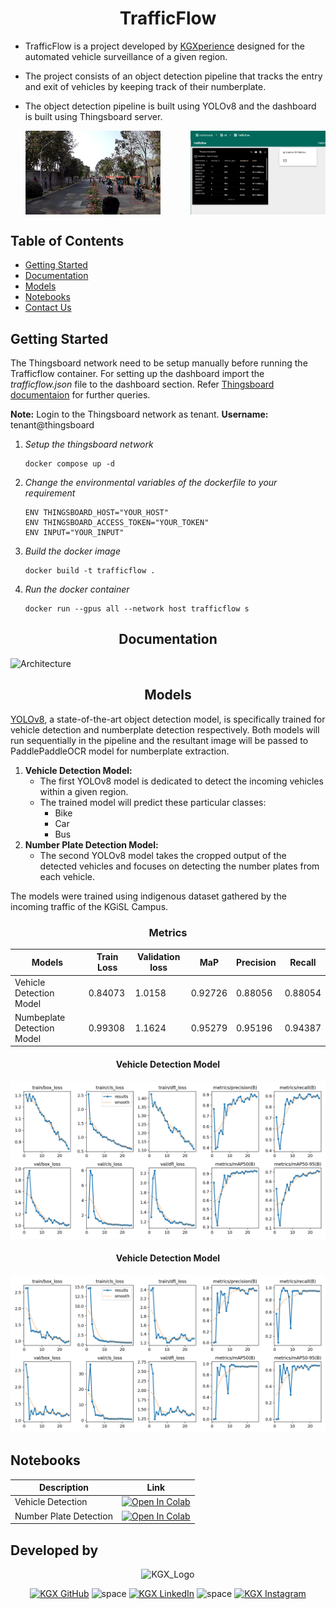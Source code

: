 # <div align="center">TrafficFlow</div> 

* TrafficFlow is a project developed by [KGXperience](https://kgx.nivu.me) designed for the automated vehicle surveillance of a given region. 
* The project consists of an object detection pipeline that tracks the entry and exit of vehicles by keeping track of their numberplate.
* The object detection pipeline is built using YOLOv8 and the dashboard is built using Thingsboard server.
 

   <div style="display: flex; justify-content: space-between;">
      <img src="https://github.com/kgex/trafficflowyolov8/blob/5aeb7fb1502605762303f4af2d4a70e2287352bb/assets/sample_image.png" alt="Left Image" style="width: 45%;">
      <img src="https://github.com/kgex/trafficflowyolov8/blob/5aeb7fb1502605762303f4af2d4a70e2287352bb/assets/Screenshot%202024-01-23%20184317.png" alt="Right Image" style="width: 45%;">
   </div>


## Table of Contents
- [Getting Started](#getting-started)
- [Documentation](#documentation)
- [Models](#models)
- [Notebooks](#notebooks)
- [Contact Us](#developed-by)


## Getting Started

The Thingsboard network need to be setup manually before running the Trafficflow container. For setting up the dashboard import the *trafficflow.json* file to the dashboard section. Refer [Thingsboard documentaion](https://thingsboard.io/docs/) for further queries.

**Note:** Login to the Thingsboard network as tenant. 
**Username:** tenant@thingsboard

1. *Setup the thingsboard network* 
   ```
   docker compose up -d
   ```
2. *Change the environmental variables of the dockerfile to your requirement*
   ```
   ENV THINGSBOARD_HOST="YOUR_HOST" 
   ENV THINGSBOARD_ACCESS_TOKEN="YOUR_TOKEN"
   ENV INPUT="YOUR_INPUT"
   ```
3. *Build the docker image*
   ```
   docker build -t trafficflow .
   ```
4. *Run the docker container*
   ```
   docker run --gpus all --network host trafficflow s
   ```

## <div align="center">Documentation</div>


![Architecture](https://github.com/kgex/trafficflowyolov8/assets/83204531/ea5dfe51-8483-46f6-8eb9-0256a6f491fe)


## <div align="center">Models</div> 

 [YOLOv8](https://github.com/ultralytics/ultralytics), a state-of-the-art object detection model, is specifically trained for vehicle detection and numberplate detection respectively. Both models will run sequentially in the pipeline and the resultant image will be passed to PaddlePaddleOCR model for numberplate extraction.

1. **Vehicle Detection Model:**
    - The first YOLOv8 model is dedicated to detect the incoming vehicles within a given region.
    - The trained model will predict these particular classes:
      * Bike
      * Car
      * Bus
2. **Number Plate Detection Model:**
    - The second YOLOv8 model takes the cropped output of the detected vehicles and focuses on detecting the number plates from each vehicle.
 
The models were trained using indigenous dataset gathered by the incoming traffic of the KGiSL Campus.

### <div align="center">Metrics</div>

   
   |   Models   | Train Loss | Validation loss |    MaP     | Precision |  Recall  |
   |------------|------------|-----------------|------------|-----------|----------|
   |   Vehicle Detection Model        |  0.84073   |      1.0158     |   0.92726  |  0.88056  | 0.88054  |
   |Numbeplate Detection Model  |  0.99308   |      1.1624     |   0.95279   |  0.95196  |  0.94387   |



#### <div align="center">Vehicle Detection Model</div>
   ![Vehicle_model_metrics](https://github.com/kgex/trafficflowyolov8/blob/7a4392e7b8611efc53cd71b22b46ff2937c1a364/assets/vehicle_dataset_metrics.png)

#### <div align="center">Vehicle Detection Model</div>

   ![Numberplate_model_metrics](https://github.com/kgex/trafficflowyolov8/blob/7a4392e7b8611efc53cd71b22b46ff2937c1a364/assets/numberplate_model_metrics.png)


## Notebooks


| **Description**         | **Link**           |
|-------------------------|--------------------|
|  Vehicle Detection      | <a href="https://colab.research.google.com/drive/1GKBfgJgSN4GaUiJBrRYfB95wKsbeqtdG?usp=sharing"><img src="https://colab.research.google.com/assets/colab-badge.svg" alt="Open In Colab"></a>      |
|  Number Plate Detection | <a href="https://colab.research.google.com/drive/1-VDVWyfE80405bOSMJnc0fYwJBDfaeOM?usp=sharing"><img src="https://colab.research.google.com/assets/colab-badge.svg" alt="Open In Colab"></a>        |


## Developed by 
<p align="center">
  <img src="https://github.com/kgex/trafficflowyolov8/assets/83204531/ad252a50-f3b9-4960-807e-5b52b679c656" alt="KGX_Logo" width = 100 height = 54>
</p>
<div align="center">
  <a href="https://github.com/kgex"><img src="https://github.com/ultralytics/assets/raw/main/social/logo-social-github.png" width="2%" alt="KGX GitHub"></a>
  <img src="https://github.com/ultralytics/assets/raw/main/social/logo-transparent.png" width="2%" alt="space">
  <a href="https://www.linkedin.com/company/kgx/"><img src="https://github.com/ultralytics/assets/raw/main/social/logo-social-linkedin.png" width="2%" alt="KGX LinkedIn"></a>
  <img src="https://github.com/ultralytics/assets/raw/main/social/logo-transparent.png" width="2%" alt="space">
  <a href="https://www.instagram.com/kgxperience/"><img src="https://github.com/ultralytics/assets/raw/main/social/logo-social-instagram.png" width="2%" alt="KGX Instagram"></a>

</div>
</div>
